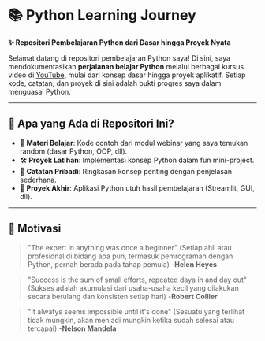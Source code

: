 # 📚 Python Learning Journey
**✨ Repositori Pembelajaran Python dari Dasar hingga Proyek Nyata**  

Selamat datang di repositori pembelajaran Python saya! Di sini, saya mendokumentasikan **perjalanan belajar Python** melalui berbagai kursus video di [YouTube](https://www.youtube.com/), mulai dari konsep dasar hingga proyek aplikatif. Setiap kode, catatan, dan proyek di sini adalah bukti progres saya dalam menguasai Python.  

---

## 🚀 Apa yang Ada di Repositori Ini?  
- 📂 **Materi Belajar**: Kode contoh dari modul webinar yang saya temukan random (dasar Python, OOP, dll).  
- 🛠️ **Proyek Latihan**: Implementasi konsep Python dalam fun mini-project.  
- 📝 **Catatan Pribadi**: Ringkasan konsep penting dengan penjelasan sederhana.  
- 🎯 **Proyek Akhir**: Aplikasi Python utuh hasil pembelajaran (Streamlit, GUI, dll).  

---

## 🎯 Motivasi
> "The expert in anything was once a beginner"
> (Setiap ahli atau profesional di bidang apa pun, termasuk pemrograman dengan Python, pernah berada pada tahap pemula)
> -**Helen Heyes**

> "Success is the sum of small efforts, repeated daya in and day out"
> (Sukses adalah akumulasi dari usaha-usaha kecil yang dilakukan secara berulang dan konsisten setiap hari)
> -**Robert Collier**

> "It alwatys seems impossible until it's done"
> (Sesuatu yang terlihat tidak mungkin, akan menjadi mungkin ketika sudah selesai atau tercapai)
> -**Nelson Mandela**
